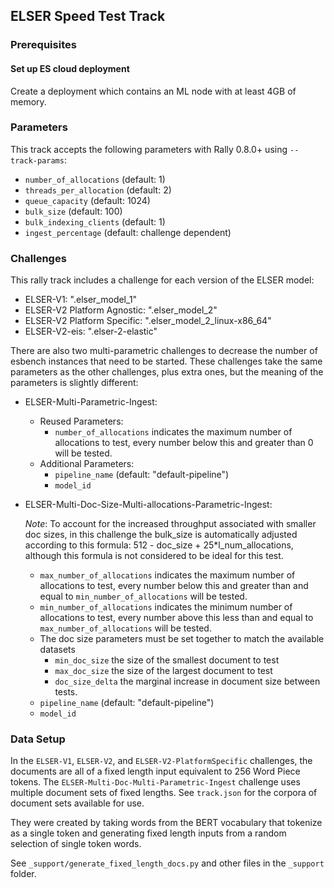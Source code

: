 ## ELSER Speed Test Track

### Prerequisites
#### Set up ES cloud deployment
Create a deployment which contains an ML node with at least 4GB of memory.

### Parameters
This track accepts the following parameters with Rally 0.8.0+ using `--track-params`:
* `number_of_allocations` (default: 1)
* `threads_per_allocation` (default: 2)
* `queue_capacity` (default: 1024)
* `bulk_size` (default: 100)
* `bulk_indexing_clients` (default: 1)
* `ingest_percentage` (default: challenge dependent)

### Challenges
This rally track includes a challenge for each version of the ELSER model:
* ELSER-V1: ".elser_model_1"
* ELSER-V2 Platform Agnostic: ".elser_model_2"
* ELSER-V2 Platform Specific: ".elser_model_2_linux-x86_64"
* ELSER-V2-eis: ".elser-2-elastic"

There are also two multi-parametric challenges to decrease the number of esbench instances that need to be started. These challenges take the same parameters as the other challenges, plus extra ones, but the meaning of the parameters is slightly different: 
* ELSER-Multi-Parametric-Ingest: 
    * Reused Parameters:
      * `number_of_allocations` indicates the maximum number of allocations to test, every number below this and greater than 0 will be tested. 
    * Additional Parameters:
      * `pipeline_name` (default: "default-pipeline")
      * `model_id`
* ELSER-Multi-Doc-Size-Multi-allocations-Parametric-Ingest:

    *Note*: To account for the increased throughput associated with smaller doc sizes, in this challenge the bulk_size is automatically adjusted according to this formula: 512 - doc_size + 25*l_num_allocations, although this formula is not considered to be ideal for this test.

    * `max_number_of_allocations` indicates the maximum number of allocations to test, every number below this and greater than and equal to `min_number_of_allocations` will be tested.
    * `min_number_of_allocations` indicates the minimum number of allocations to test, every number above this less than and equal to `max_number_of_allocations` will be tested.
    * The doc size parameters must be set together to match the available datasets 
      * `min_doc_size` the size of the smallest document to test
      * `max_doc_size` the size of the largest document to test
      * `doc_size_delta` the marginal increase in document size between tests.
    * `pipeline_name` (default: "default-pipeline")
    * `model_id`




### Data Setup
In the `ELSER-V1`, `ELSER-V2`, and `ELSER-V2-PlatformSpecific` challenges, the documents are all of a fixed length input equivalent to 256 Word Piece tokens. The `ELSER-Multi-Doc-Multi-Parametric-Ingest` challenge uses multiple document sets of fixed lengths. See `track.json` for the corpora of document sets available for use.

They were created by taking words from the BERT vocabulary that tokenize as a single token and generating fixed length inputs from a random selection of single token words.

See `_support/generate_fixed_length_docs.py` and other files in the `_support` folder.
